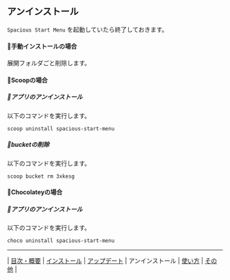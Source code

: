 ## アンインストール

`Spacious Start Menu` を起動していたら終了しておきます。

#### 💠手動インストールの場合

展開フォルダごと削除します。

#### 💠Scoopの場合

##### 🔹アプリのアンインストール

以下のコマンドを実行します。

```
scoop uninstall spacious-start-menu
```

##### 🔹bucketの削除

以下のコマンドを実行します。

```
scoop bucket rm 3xkesg
```

#### 💠Chocolateyの場合

##### 🔹アプリのアンインストール

以下のコマンドを実行します。

```
choco uninstall spacious-start-menu
```

---

| [目次・概要](index-ja.md) | [インストール](install-ja.md) | [アップデート](update-ja.md) | アンインストール | [使い方](usage-ja.md) | [その他](other-ja.md) |

